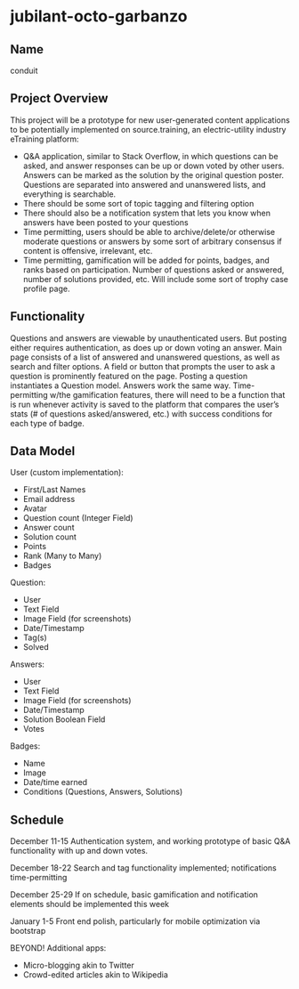 # jubilant-octo-garbanzo

## Name

conduit

## Project Overview

This project will be a prototype for new user-generated content applications to be potentially implemented on source.training, an electric-utility industry eTraining platform:
* Q&A application, similar to Stack Overflow, in which questions can be asked, and answer responses can be up or down voted by other users. Answers can be marked as the solution by the original question poster. Questions are separated into answered and unanswered lists, and everything is searchable.
* There should be some sort of topic tagging and filtering option
* There should also be a notification system that lets you know when answers have been posted to your questions
* Time permitting, users should be able to archive/delete/or otherwise moderate questions or answers by some sort of arbitrary consensus if content is offensive, irrelevant, etc.
* Time permitting, gamification will be added for points, badges, and ranks based on participation. Number of questions asked or answered, number of solutions provided, etc. Will include some sort of trophy case profile page.

## Functionality

Questions and answers are viewable by unauthenticated users. But posting either requires authentication, as does up or down voting an answer.
Main page consists of a list of answered and unanswered questions, as well as search and filter options.
A field or button that prompts the user to ask a question is prominently featured on the page. Posting a question instantiates a Question model. Answers work the same way.
Time-permitting w/the gamification features, there will need to be a function that is run whenever activity is saved to the platform that compares the user’s stats (# of questions asked/answered, etc.) with success conditions for each type of badge.

## Data Model
User (custom implementation):
* First/Last Names
* Email address
* Avatar
* Question count (Integer Field)
* Answer count
* Solution count
* Points
* Rank (Many to Many)
* Badges

Question:
* User
* Text Field
* Image Field (for screenshots)
* Date/Timestamp
* Tag(s)
* Solved

Answers:
* User
* Text Field
* Image Field (for screenshots)
* Date/Timestamp
* Solution Boolean Field
* Votes

Badges:
* Name
* Image
* Date/time earned
* Conditions (Questions, Answers, Solutions)

## Schedule

December 11-15
Authentication system, and working prototype of basic Q&A functionality with up and down votes.

December 18-22
Search and tag functionality implemented; notifications time-permitting

December 25-29
If on schedule, basic gamification and notification elements should be implemented this week

January 1-5
Front end polish, particularly for mobile optimization via bootstrap

BEYOND!
Additional apps:
* Micro-blogging akin to Twitter
* Crowd-edited articles akin to Wikipedia

